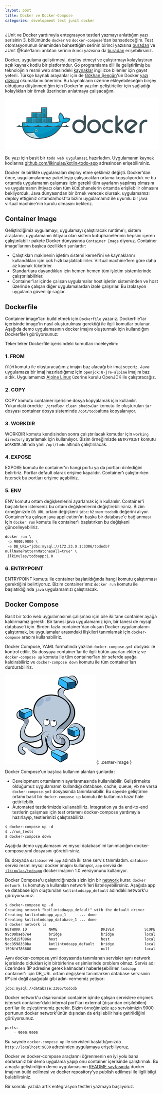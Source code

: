 ```yaml
---
layout: post
title: Docker ve Docker-Compose
categories: development test junit docker
---
```

JUnit ve Docker yardımıyla entegrasyon testleri yazmayı anlattığım yazı serisinin 3. bölümünde `docker` ve `docker-compose`'dan bahsedeceğim. Test otomasyonunun öneminden bahsettiğim serinin birinci yazısına [buradan](/development/test/junit/docker/2018/02/10/entegrasyon-testleri-yazmali-miyiz.html) ve JUnit @Rule'larını anlatan serinin ikinci yazısına da [buradan](/development/test/junit/docker/2018/02/20/Junit-rules.html) erişebilirsiniz.

Docker, uygulama geliştirmeyi, deploy etmeyi ve çalıştırmayı kolaylaştıran açık kaynak kodlu bir platformdur. Go programlama dili ile geliştirilmiş bu teknolojinin resmi web sitesindeki [kaynaklar](https://docs.docker.com/) ingilizce bilenler için gayet yeterli. Türkçe kaynak arayanlar için de [Gökhan Şengün](https://www.gokhansengun.com)'ün Docker [yazı dizisini](https://www.gokhansengun.com/docker-nedir-nasil-calisir-nerede-kullanilir/) okumalarını öneririm. Bu kaynakların üzerine ekleyebileceğim birşey olduğunu düşünmediğim için Docker'ın yazılım geliştiriciler için sağladığı kolaylıkları bir örnek üzerinden anlatmaya çalışacağım.

![Docker Logo](/assets/docker/docker_logo.png)

Bu yazı için basit bir `todo web uygulaması` hazırladım. Uygulamanın kaynak kodlarına [github.com/ilkinulas/kotlin-todo-app](https://github.com/ilkinulas/kotlin-todo-app) adresinden erişebilirsiniz.

Docker ile birlikte uygulamaları deploy etme şeklimiz değişti. Docker'dan önce, uygulamalarımızı paketleyip çalışacakları ortama kopyalıyorduk ve bu ortamda uygulamanın çalışması için gerekli tüm ayarların yapılmış olmasını ve uygulamanın ihtiyacı olan tüm kütüphanelerin ortamda erişilebilir olmasını bekliyorduk. Java dünyasından bir örnek verecek olursak, uygulamamızı deploy ettiğimiz ortamda/host'ta bizim uygulamamız ile uyumlu bir java virtual machine'nin kurulu olmasını bekleriz. 

## Container Image
Geliştirdiğimiz uygulamayı, uygulamayı çalıştıracak runtime'ı, sistem araçlarını, uygulamanın ihtiyacı olan sistem kütüphanelerinin hepsini içeren çalıştırılabilir pakete Docker dünyasında `Container Image` diyoruz. Container image'larının başlıca özellikleri şunlardır:
* Çalıştıkları makinenin işletim sistemi kernel'ini ve kaynaklarını kullandıkları için çok hızlı başlatılabilirler. Virtual machine'lere göre daha az kaynak tüketirler.
* Standartlara dayandıkları için hemen hemen tüm işletim sistemlerinde çalıştırılabilirler.
* Container'lar içinde çalışan uygulamalar host işletim sisteminden ve host üzerinde çalışan diğer uygulamalardan izole çalışırlar. Bu izolasyon uygulama güvenliği sağlar.

## Dockerfile
Container image'ları build etmek için `Dockerfile` yazarız. Dockerfile'lar içerisinde image'in nasıl oluşturulması gerektiği ile ilgili komutlar bulunur. Aşağıda demo uygulamasının docker imajını oluşturmak için kullandığım Dockerfile'ı görüyorsunuz:

<script src="http://gist-it.appspot.com/http://github.com/ilkinulas/kotlin-todo-app/blob/master/Dockerfile"></script>

Teker teker Dockerfile içerisindeki komutları inceleyelim:
### 1. FROM
`FROM` komutu ile oluşturacağımız imajın baz alacağı bir imaj seçeriz. Java uygulamaza bir imaj hazırladığımız için `openjdk:8-jre-alpine` imajını baz aldık. Uygulamamızı [Alpine Linux](https://alpinelinux.org/) üzerine kurulu OpenJDK ile çalıştıracağız.

### 2. COPY
COPY komutu container içerisine dosya kopyalamak için kullanılır. Yukarıdaki örnekte `./gradlew clean shadowJar` komutu ile oluşturulan `jar` dosyası container dosya sisteminde `/opt/todo`altına kopyalanıyor.

### 3. WORKDIR
WORKDIR komutu kendisinden sonra çalıştırılacak komutlar için `working directory` ayarlamak için kullanılıyor. Bizim örneğimizde `ENTRYPOINT` komutu `WORKDIR` altında yani `/opt/todo` altında çalıştırılacak.

### 4. EXPOSE
EXPOSE komutu ile container'ın hangi portu ya da portları dinlediğini belirtiriz. Portlar default olarak erişime kapalıdır. Container'ı çalıştırırken istersek bu portları erişime açabiliriz.

### 5. ENV
ENV komutu ortam değişkenlerini ayarlamak için kullanılır. Container'i başlatırken isterseniz bu ortam değişkenlerini değiştirebilirsiniz. Bizim örneğimizde `DB_URL` ortam değişkeni `jdbc:h2:mem:tododb` değerini alıyor. Container'da çalışan java application'ın başka bir database'e bağlanması için `docker run` komutu ile container'ı başlatırken bu değişkeni güncelleyebiliriz.

```
docker run \
 -p 9000:9000 \
 -e DB_URL="jdbc:mysql://172.23.0.1:3306/tododb?nullNamePatternMatchesAll=true" \
 ilkinulas/todoapp:1.0
```

### 6. ENTRYPOINT
ENTRYPOINT komutu ile container başlatıldığında hangi komutu çalıştırması gerektiğini belirtiyoruz. Bizim container'ımız `docker run` komutu ile başlatıldığında `java` uygulamamızı çalıştıracak.

## Docker Compose 

Basit bir todo web uygulamasının çalışması için bile iki tane container ayağa kaldırmamız gerekti. Bir tanesi java uygulamamız için, bir tanesi de mysql database'i için. Birden fazla container'dan oluşan Docker uygulamalarını çalıştırmak, bu uygulamalar arasındaki ilişkileri tanımlamak için `docker-compose` aracını kullanabiliriz. 

Docker Compose, YAML formatında yazılan `docker-compose.yml` dosyası ile kontrol edilir. Bu dosyaya container'lar ile ilgili bütün ayarları ekleriz ve `docker-compose up` komutu ile tüm container'ları bir seferde ayağa kaldırabiliriz ve `docker-compose down` komutu ile tüm container'ları durdurabiliriz.

![Docker Compose Logo](/assets/docker/docker_compose_logo.png){: .center-image }

Docker Compose'un başlıca kullanım alanları şunlardır:
 * Development ortamlarının ayarlanmasında kullanılabilir. Geliştirmekte olduğumuz uygulamanın kullandığı database, cache, queue, vb ne varsa `docker-compose.yml` dosyasında tanımlanabilir. Bu sayede geliştirme ortamı basit bir `docker-compose up` komutu ile kullanıma hazır hale getirilebilir.
 * Automated testlerimizde kullanabiliriz. Integration ya da end-to-end testlerin çalışması için test ortamını docker-compose yardımıyla hazırlayıp, testlerimizi çalıştırabiliriz: 
 
```
$ docker-compose up -d
$ ./run_tests
$ docker-compose down
```

Aşağıda demo uygulamasını ve mysql database'ini tanımladığım docker-compose.yml dosyasını görebilirsiniz.

<script src="http://gist-it.appspot.com/http://github.com/ilkinulas/kotlin-todo-app/blob/master/docker-compose.yml"></script>

Bu dosyada  `database` ve `app` adında iki tane servis tanımladım. `database` servisi resmi mysql docker imajını kullanıyor, `app` servisi de [`ilkinulas/todoapp`](https://hub.docker.com/r/ilkinulas/todoapp/) docker imajının 1.0 versiyonunu kullanıyor. 

Docker Compose'u çalıştırdığınızda sizin için bir [network](https://docs.docker.com/network/) kurar. `docker network ls` komutuyla kullanılan network'leri listeleyebilirsiniz. Aşağıda app ve database için oluşturulan `kotlintodoapp_default` adındaki network'u görüyorsunuz.

```
$ docker-compose up -d
Creating network "kotlintodoapp_default" with the default driver
Creating kotlintodoapp_app_1      ... done
Creating kotlintodoapp_database_1 ... done
$ docker network ls
NETWORK ID          NAME                    DRIVER              SCOPE
99c09baeb7e4        bridge                  bridge              local
bad5d15f086a        host                    host                local
9dc3598330ba        kotlintodoapp_default   bridge              local
1596fd786600        none                    null                local
```

Aynı docker-compose.yml dosyasında tanımlanan servisler aynı network içerisinde oldukları için birbirlerine erişimlerinde problem olmaz. Servis adı üzerinden (IP adresine gerek kalmadan) haberleşebilirler. `todoapp` container'ı için DB_URL ortam değişkeni tanımlarken database servisinin IP'sini değil aşağıdaki gibi adını vermemiz yetiyor:

`jdbc:mysql://database:3306/tododb`

Docker network'u dışarısından container içinde çalışan servislere erişmek istersek container'daki internal port'ları external (dışarıdan erişilebilen) port'lar ile eşleştirmemiz gerekir. Bizim örneğimizde `app` servisimizin 9000 portunun docker network'ünün dışından da erişilebilir hale getirildiğini görüyorsunuz.

```
ports:
    - 9000:9000
```

Bu sayede `docker-compose up` ile servisleri başlattığımızda `http://localhost:9000` adresinden uygulamaya erişebiliyoruz.

Docker ve docker-compose araçlarını öğrenmenin en iyi yolu bana sorarsanız bir demo uygulama yapıp onu container içerisinde çalıştırmak. Bu amaçla geliştirdiğim demo uygulamasının [README sayfasında](https://github.com/ilkinulas/kotlin-todo-app) docker imajının build edilmesi ve docker repository'ye publish edilmesi ile ilgili bilgi bulabilirsiniz.

Bir sonraki yazıda artık entegrasyon testleri yazmaya başlıyoruz.
